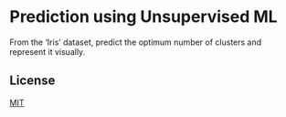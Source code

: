 
# Prediction using Unsupervised ML

From the ‘Iris’ dataset, predict the optimum number of clusters
and represent it visually.



## License

[MIT](https://choosealicense.com/licenses/mit/)

  